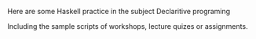 Here are some Haskell practice in the subject Declaritive programing

Including the sample scripts of workshops, lecture quizes or assignments.
